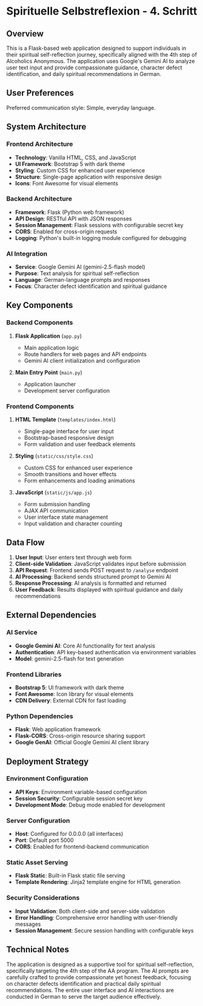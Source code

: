 # Spirituelle Selbstreflexion - 4. Schritt

## Overview

This is a Flask-based web application designed to support individuals in their spiritual self-reflection journey, specifically aligned with the 4th step of Alcoholics Anonymous. The application uses Google's Gemini AI to analyze user text input and provide compassionate guidance, character defect identification, and daily spiritual recommendations in German.

## User Preferences

Preferred communication style: Simple, everyday language.

## System Architecture

### Frontend Architecture
- **Technology**: Vanilla HTML, CSS, and JavaScript
- **UI Framework**: Bootstrap 5 with dark theme
- **Styling**: Custom CSS for enhanced user experience
- **Structure**: Single-page application with responsive design
- **Icons**: Font Awesome for visual elements

### Backend Architecture
- **Framework**: Flask (Python web framework)
- **API Design**: RESTful API with JSON responses
- **Session Management**: Flask sessions with configurable secret key
- **CORS**: Enabled for cross-origin requests
- **Logging**: Python's built-in logging module configured for debugging

### AI Integration
- **Service**: Google Gemini AI (gemini-2.5-flash model)
- **Purpose**: Text analysis for spiritual self-reflection
- **Language**: German-language prompts and responses
- **Focus**: Character defect identification and spiritual guidance

## Key Components

### Backend Components
1. **Flask Application** (`app.py`)
   - Main application logic
   - Route handlers for web pages and API endpoints
   - Gemini AI client initialization and configuration

2. **Main Entry Point** (`main.py`)
   - Application launcher
   - Development server configuration

### Frontend Components
1. **HTML Template** (`templates/index.html`)
   - Single-page interface for user input
   - Bootstrap-based responsive design
   - Form validation and user feedback elements

2. **Styling** (`static/css/style.css`)
   - Custom CSS for enhanced user experience
   - Smooth transitions and hover effects
   - Form enhancements and loading animations

3. **JavaScript** (`static/js/app.js`)
   - Form submission handling
   - AJAX API communication
   - User interface state management
   - Input validation and character counting

## Data Flow

1. **User Input**: User enters text through web form
2. **Client-side Validation**: JavaScript validates input before submission
3. **API Request**: Frontend sends POST request to `/analyse` endpoint
4. **AI Processing**: Backend sends structured prompt to Gemini AI
5. **Response Processing**: AI analysis is formatted and returned
6. **User Feedback**: Results displayed with spiritual guidance and daily recommendations

## External Dependencies

### AI Service
- **Google Gemini AI**: Core AI functionality for text analysis
- **Authentication**: API key-based authentication via environment variables
- **Model**: gemini-2.5-flash for text generation

### Frontend Libraries
- **Bootstrap 5**: UI framework with dark theme
- **Font Awesome**: Icon library for visual elements
- **CDN Delivery**: External CDN for fast loading

### Python Dependencies
- **Flask**: Web application framework
- **Flask-CORS**: Cross-origin resource sharing support
- **Google GenAI**: Official Google Gemini AI client library

## Deployment Strategy

### Environment Configuration
- **API Keys**: Environment variable-based configuration
- **Session Security**: Configurable session secret key
- **Development Mode**: Debug mode enabled for development

### Server Configuration
- **Host**: Configured for 0.0.0.0 (all interfaces)
- **Port**: Default port 5000
- **CORS**: Enabled for frontend-backend communication

### Static Asset Serving
- **Flask Static**: Built-in Flask static file serving
- **Template Rendering**: Jinja2 template engine for HTML generation

### Security Considerations
- **Input Validation**: Both client-side and server-side validation
- **Error Handling**: Comprehensive error handling with user-friendly messages
- **Session Management**: Secure session handling with configurable keys

## Technical Notes

The application is designed as a supportive tool for spiritual self-reflection, specifically targeting the 4th step of the AA program. The AI prompts are carefully crafted to provide compassionate yet honest feedback, focusing on character defects identification and practical daily spiritual recommendations. The entire user interface and AI interactions are conducted in German to serve the target audience effectively.